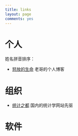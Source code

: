 ```yaml
---
title: links
layout: page
comments: yes
---
```


# 个人

姓名拼音排序：

- [怒放的生命](http://blog.wzgtech.com) 老哥的个人博客

# 组织

- [统计之都](http://cos.name) 国内的统计学网站先驱

# 软件


